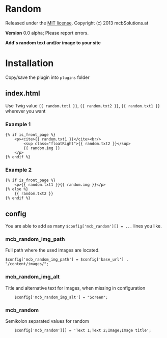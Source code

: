 Random
=============================================================================

Released under the [MIT license](http://opensource.org/licenses/MIT). Copyright (c) 2013 mcbSolutions.at

**Version** 0.0 alpha; Please report errors.

**Add's random text and/or image to your site**


Installation
=============================================================================
Copy/save the plugin into `plugins` folder

index.html
-----------------------------------------------------------------------------
Use Twig value `{{ random.txt1 }}`, `{{ random.txt2 }}`, `{{ random.txt1 }}` wherever you want

### Example 1

	{% if is_front_page %}
		<p><cite>{{ random.txt1 }}</cite><br/>
			<sup class="floatRight">{{ random.txt2 }}</sup>
			{{ random.img }}
		</p>
	{% endif %}  
	
### Example 2

	{% if is_front_page %}
		<p>{{ random.txt1 }}{{ random.img }}</p>
	{% else %} 
		{{ random.txt2 }}
	{% endif %}  
	

config
-----------------------------------------------------------------------------
You are able to add as many `$config['mcb_random'][] = ...` lines you like.

### mcb_random_img_path
Full path where the used images are located.

	$config['mcb_random_img_path'] = $config['base_url'] . "/content/images/";
	
### mcb_random_img_alt
Title and alternative text for images, when missing in configuration
 
		$config['mcb_random_img_alt'] = "Screen";
### mcb_random
Semikolon separated values for random
	
		$config['mcb_random'][] = 'Text 1;Text 2;Image;Image title';
